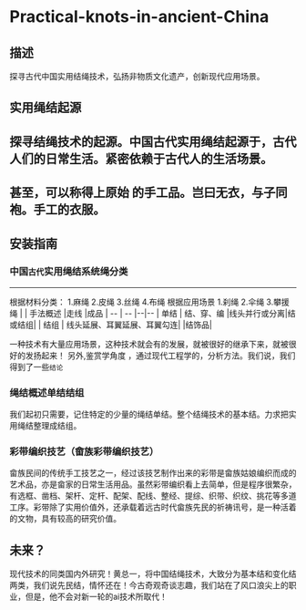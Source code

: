 # Practical-knots-in-ancient-China
## 描述
探寻古代中国实用结绳技术，弘扬非物质文化遗产，创新现代应用场景。
## 实用绳结起源
探寻结绳技术的起源。中国古代实用绳结起源于，古代人们的日常生活。紧密依赖于古代人的生活场景。
----
甚至，可以称得上原始 的手工品。岂曰无衣，与子同袍。手工的衣服。
---
## 安装指南

### 中国`古代`实用绳结系统绳分类


---
根据材料分类：
1.麻绳
2.皮绳
3.丝绳
4.布绳
根据应用场景
1.刹绳
2.伞绳
3.攀援绳
|   | 手法概述 |走线 |成品
| -- | -- |--|--
| 单结 | 结、穿、编 |线头并行或分离|结或结组|
| 结组  | 线头延展、耳翼延展、耳翼勾连| |结饰品|

一种技术有大量应用场景，这种技术就会有的发展，就被很好的继承下来，就被很好的发扬起来！
另外,鉴赏学角度 ，通过现代工程学的，分析方法。我们说，我们得到了一些` 结论 `
### 绳结概述单结结组
我们起初只需要，记住特定的少量的绳结单结。整个结绳技术的基本结。力求把实用绳结整理成结组。
### 彩带编织技艺（畲族彩带编织技艺）
畲族民间的传统手工技艺之一，经过该技艺制作出来的彩带是畲族姑娘编织而成的艺术品，亦是畲家的日常生活用品。虽然彩带编织看上去简单，但是程序很繁杂，有选框、凿档、架杆、定杆、配架、配线、整经、提综、织带、织纹、挑花等多道工序。彩带除了实用价值外，还承载着远古时代畲族先民的祈祷讯号，是一种活着的文物，具有较高的研究价值。 


## 未来？
现代技术的同类国内外研究！黄总一，将中国结绳技术，大致分为基本结和变化结两类，我们说先民结，情怀还在！今古奇观奇谈志趣，我们站在了风口浪尖上的职业，但是，他不会对新一轮的ai技术所取代！
